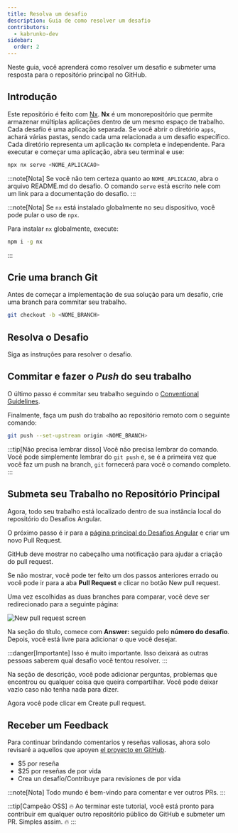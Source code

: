 ```yaml
---
title: Resolva um desafio
description: Guia de como resolver um desafio
contributors:
  - kabrunko-dev
sidebar:
  order: 2
---
```


Neste guia, você aprenderá como resolver um desafio e submeter uma resposta para o repositório principal no GitHub.

## Introdução

Este repositório é feito com [Nx](https://nx.dev/getting-started/intro). <b>Nx</b> é um monorepositório que permite armazenar múltiplas aplicações dentro de um mesmo espaço de trabalho. Cada desafio é uma aplicação separada. Se você abrir o diretório `apps`, achará várias pastas, sendo cada uma relacionada a um desafio específico. Cada diretório representa um aplicação `Nx` completa e independente. Para executar e começar uma aplicação, abra seu terminal e use:

```bash
npx nx serve <NOME_APLICACAO>
```

:::note[Nota]
Se você não tem certeza quanto ao `NOME_APLICACAO`, abra o arquivo README.md do desafio. O comando `serve` está escrito nele com um link para a documentação do desafio.
:::

:::note[Nota]
Se `nx` está instalado globalmente no seu dispositivo, você pode pular o uso de `npx`.

Para instalar `nx` globalmente, execute:

```bash
npm i -g nx
```

:::

## Crie uma branch Git

Antes de começar a implementação de sua solução para um desafio, crie uma branch para commitar seu trabalho.

```bash
git checkout -b <NOME_BRANCH>
```

## Resolva o Desafio

Siga as instruções para resolver o desafio.

## Commitar e fazer o _Push_ do seu trabalho

O último passo é commitar seu trabalho seguindo o [Conventional Guidelines](https://www.conventionalcommits.org/en/v1.0.0/).

Finalmente, faça um push do trabalho ao repositório remoto com o seguinte comando:

```bash
git push --set-upstream origin <NOME_BRANCH>
```

:::tip[Não precisa lembrar disso]
Você não precisa lembrar do comando. Você pode simplemente lembrar do `git push` e, se é a primeira vez que você faz um push na branch, `git` fornecerá para você o comando completo.
:::

## Submeta seu Trabalho no Repositório Principal

Agora, todo seu trabalho está localizado dentro de sua instância local do repositório do Desafios Angular.

O próximo passo é ir para a [página principal do Desafios Angular](https://github.com/tomalaforge/angular-challenges) e criar um novo Pull Request.

GitHub deve mostrar no cabeçalho uma notificação para ajudar a criação do pull request.

Se não mostrar, você pode ter feito um dos passos anteriores errado ou você pode ir para a aba <b>Pull Request</b> e clicar no botão <span class="github-success-btn">New pull request</span>.

Uma vez escolhidas as duas branches para comparar, você deve ser redirecionado para a seguinte página:

![New pull request screen](../../../../assets/new-pull-request.png)

Na seção do título, comece com <b>Answer:</b> seguido pelo <b>número do desafio</b>. Depois, você está livre para adicionar o que você desejar.

:::danger[Importante]
Isso é muito importante. Isso deixará as outras pessoas saberem qual desafio você tentou resolver.
:::

Na seção de descrição, você pode adicionar perguntas, problemas que encontrou ou qualquer coisa que queira compartilhar. Você pode deixar vazio caso não tenha nada para dizer.

Agora você pode clicar em <span class="github-success-btn">Create pull request</span>.

## Receber um Feedback

Para continuar brindando comentarios y reseñas valiosas, ahora solo revisaré a aquellos que apoyen <a href="https://github.com/sponsors/tomalaforge">el proyecto en GitHub</a>.

<ul>
<li>$5 por reseña</li>
<li>$25 por reseñas de por vida</li>
<li>Crea un desafío/Contribuye para revisiones de por vida</li>
</ul>

:::note[Nota]
Todo mundo é bem-vindo para comentar e ver outros PRs.
:::

:::tip[Campeão OSS]
🔥 Ao terminar este tutorial, você está pronto para contribuir em qualquer outro repositório público do GitHub e submeter um PR. Simples assim. 🔥
:::
